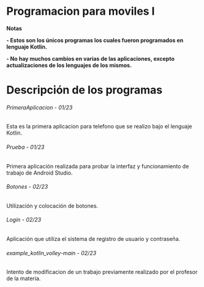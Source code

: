 # Programacion para moviles I

<!----Notas---->
**Notas**

**- Estos son los únicos programas los cuales fueron programados en lenguaje Kotlin.**

**- No hay muchos cambios en varias de las aplicaciones, excepto actualizaciones de los lenguajes de los mismos.**
<!----Separador de las notas---->

<!----Directorio con descripción de los programas---->
# Descripción de los programas
###### PrimeraAplicacion - 01/23
Esta es la primera aplicacion para telefono que se realizo bajo el lenguaje Kotlin.

<!----Separador---->

###### Prueba - 01/23
Primera aplicación realizada para probar la interfaz y funcionamiento de trabajo de Android Studio.

<!----Separador---->

###### Botones - 02/23
Utilización y colocación de botones.

<!----Separador---->

###### Login - 02/23
Aplicación que utiliza el sistema de registro de usuario y contraseña.

<!----Separador---->

###### example_kotlin_volley-main - 02/23
Intento de modificacion de un trabajo previamente realizado por el profesor de la materia.

<!----Separador del directorio con descripción de los programas---->
